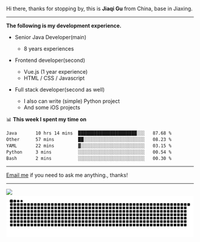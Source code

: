 Hi there, thanks for stopping by, this is **Jiaqi Gu** from China, base in Jiaxing.

---

**The following is my development experience.**

- Senior Java Developer(main)
  - 8 years experiences

- Frontend developer(second)
  - Vue.js (1 year experience)
  - HTML / CSS / Javascript
  
- Full stack developer(second as well)
  - I also can write (simple) Python project
  - And some iOS projects

📊 **This week I spent my time on**
<!--START_SECTION:waka-->

```txt
Java       10 hrs 14 mins  ██████████████████████░░░   87.68 %
Other      57 mins         ██░░░░░░░░░░░░░░░░░░░░░░░   08.23 %
YAML       22 mins         ▓░░░░░░░░░░░░░░░░░░░░░░░░   03.15 %
Python     3 mins          ░░░░░░░░░░░░░░░░░░░░░░░░░   00.54 %
Bash       2 mins          ░░░░░░░░░░░░░░░░░░░░░░░░░   00.30 %
```

<!--END_SECTION:waka-->

---

[Email me](mailto:htk2klwgr@mozmail.com?subject=Hiring_from_GitHub) if you need to ask me anything., thanks!

---

![]( https://visitor-badge.glitch.me/badge?page_id=githubgujiaqi)
![]( https://github.com/droid-Q/droid-Q/raw/output/github-contribution-grid-snake.svg#gh-dark-mode-only)
